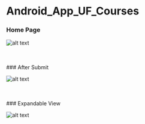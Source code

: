 # Android_App_UF_Courses


### Home Page 

![alt text](https://cloud.githubusercontent.com/assets/3675893/22770152/385a4c66-ee5c-11e6-9309-30a583b9f88a.png)

</br>
</br>
### After Submit 

![alt text](https://cloud.githubusercontent.com/assets/3675893/22770211/bed8ed9c-ee5c-11e6-869f-1c80ed7106f6.png "After Selection")    

</br>
</br>
### Expandable View

![alt text](https://cloud.githubusercontent.com/assets/3675893/22770210/bed8356e-ee5c-11e6-876b-d3f1d26aed26.png "Expandable View")
